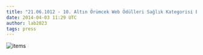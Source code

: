 ```yaml
---
title: "21.06.1012 - 10. Altın Örümcek Web Ödülleri Sağlık Kategorisi Birinciliği"
date: 2014-04-03 11:29 UTC
author: lab2023
tags: press
---
```


![items](articles/2012-06-21-altin-orumcek.png)